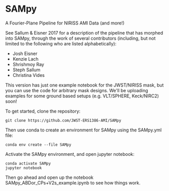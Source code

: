 # SAMpy
A Fourier-Plane Pipeline for NIRISS AMI Data (and more!)

See Sallum & Eisner 2017 for a description of the pipeline that has morphed into SAMpy, through the work of several contributors (including, but not limited to the following who are listed alphabetically):

- Josh Eisner
- Kenzie Lach
- Shrishmoy Ray
- Steph Sallum
- Christina Vides

This version has just one example notebook for the JWST/NIRISS mask, but you can use the code for arbitrary mask designs. We'll be uploading examples for some ground based setups (e.g. VLT/SPHERE, Keck/NIRC2) soon!

To get started, clone the repository:

```
git clone https://github.com/JWST-ERS1386-AMI/SAMpy
```

Then use conda to create an environment for SAMpy using the SAMpy.yml file:

```
conda env create --file SAMpy
```

Activate the SAMpy environment, and open jupyter notebook:

```
conda activate SAMpy
jupyter notebook
```

Then go ahead and open up the notebook SAMpy_ABDor_CPs+V2s_example.ipynb to see how things work. 


